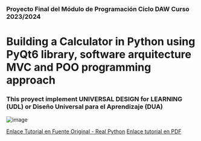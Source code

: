 ### Proyecto Final del Módulo de Programación Ciclo DAW Curso 2023/2024
# Building a Calculator in Python using PyQt6 library, software arquitecture MVC and POO programming approach
### This proyect implement UNIVERSAL DESIGN for LEARNING (UDL) or Diseño Universal para el Aprendizaje (DUA)

![image](https://github.com/profesiglo21/gui_poo_python/assets/7001197/8a1e7623-c0d2-4d6f-8199-b1b74c8bf298)

[Enlace Tutorial en Fuente Original - Real Python](https://realpython.com/python-pyqt-gui-calculator/)
[Enlace tutorial en PDF](https://drive.google.com/file/d/1L75bhx-fk76q1UPCsjkLJ2k5J1Y0zUj1/view?usp=drive_link)


